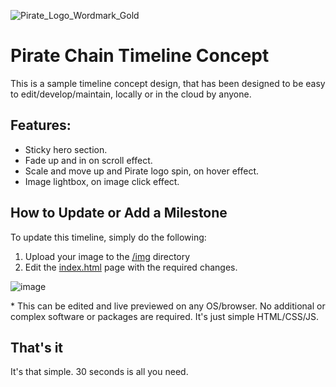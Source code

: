 ![Pirate_Logo_Wordmark_Gold](https://github.com/QuirkyRobots/pirate-chain-timeline/assets/29914179/1df9f260-e3eb-455d-acfc-83deb99eca72)

# Pirate Chain Timeline Concept

This is a sample timeline concept design, that has been designed to be easy to edit/develop/maintain, locally or in the cloud by anyone.

## Features:

* Sticky hero section.
* Fade up and in on scroll effect.
* Scale and move up and Pirate logo spin, on hover effect.
* Image lightbox, on image click effect.

## How to Update or Add a Milestone

To update this timeline, simply do the following:

1. Upload your image to the [/img](./img/) directory
2. Edit the [index.html](./index.html) page with the required changes.

![image](https://github.com/QuirkyRobots/pirate-chain-timeline/assets/29914179/9ccb9d42-9fde-4569-a821-87f8a543abeb)

\* This can be edited and live previewed on any OS/browser. No additional or complex software or packages are required. It's just simple HTML/CSS/JS.

## That's it

It's that simple. 30 seconds is all you need.
